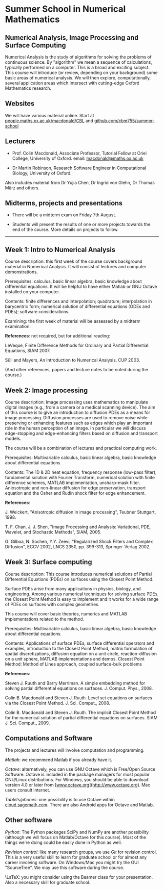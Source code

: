 Summer School in Numerical Mathematics
======================================

Numerical Analysis, Image Processing and Surface Computing
----------------------------------------------------------

Numerical Analysis is the study of algorithms for solving the problems
of continuous science.  By "algorithm" we mean a sequence of
calculations, typically performed on a computer.  This is a broad and
exciting subject.  This course will introduce (or review, depending on
your background) some basic areas of numerical analysis.  We will then
explore, computationally, several application areas which intersect
with cutting-edge Oxford Mathematics research.




Websites
--------

We will have various material online.  Start at
[people.maths.ox.ac.uk/macdonald/CBL](http://people.maths.ox.ac.uk/macdonald/CBL)
and [github.com/cbm755/summer-school](https://github.com/cbm755/summer-school)



Lecturers
---------

 *  Prof. Colin Macdonald, Associate Professor, Tutorial Fellow at Oriel College,
    University of Oxford.  email: macdonald@maths.ox.ac.uk

 *  Dr Martin Robinson, Research Software Engineer in Computational Biology,
    University of Oxford.

Also includes material from Dr Yujia Chen, Dr Ingrid von Glehn, Dr
Thomas März and others.




Midterms, projects and presentations
------------------------------------

* There will be a midterm exam on Friday 7th August.

* Students will present the results of one or more projects towards the
end of the course.  More details on projects to follow.



- - - - - - - - - - - - - - - - - - - - - - - - - - - - - -


Week 1: Intro to Numerical Analysis
-----------------------------------
    
Course description: this first week of the course covers background material in Numerical Analysis.  It will consist of lectures and computer demonstrations.

Prerequisites: calculus, basic linear algebra, basic knowledge about differential equations.  It will be helpful to have either Matlab or GNU Octave installed on your computer.

Contents: finite differences and interpolation; quadrature; interpolation in barycentric form; numerical solution of differential equations (ODEs and PDEs); software considerations.

Examining: the first week of material will be assessed by a midterm examination.

**References**: not required, but for additional reading:

LeVeque, Finite Difference Methods for Ordinary and Partial
Differential Equations, SIAM 2007.

Süli and Mayers, An Introduction to Numerical Analysis, CUP 2003.

(And other references, papers and lecture notes to be noted during the
course.)



Week 2: Image processing
------------------------

Course description: Image processing uses mathematics to manipulate digital images (e.g., from a camera or a medical scanning device).
The aim of this course is to give an introduction to diffusion PDEs as a means for image processing.  Diffusion processes are used to remove noise while preserving or enhancing features such as edges which play an important role in the human perception of an image. 
In particular we will discuss edge-stopping and edge-enhancing filters based on diffusion and transport models.

The course will be a combination of lectures and practical computing work.

Prerequisites: Multivariable calculus, basic linear algebra, basic knowledge about differential equations.

Contents:
The 1D & 2D heat equation, frequency response (low-pass filter), fundamental solution with Fourier Transform, numerical solution with finite difference schemes, MATLAB implementation, unsharp-mask filter.
Aniosotropic and non-linear diffusion for edge preservation, transport equation and the Osher and Rudin shock filter for edge enhancement.


**References**:

J. Weickert, "Anisotropic diffusion in image processing", Teubner Stuttgart, 1998.

T. F. Chan, J. J. Shen, "Image Processing and Analysis: Variational, PDE, Wavelet, and Stochastic Methods", SIAM, 2005.

G. Gilboa, N. Sochen, Y.Y. Zeevi, "Regularized Shock Filters and Complex Diffusion", ECCV 2002, LNCS 2350, pp. 399-313, Springer-Verlag 2002.



Week 3: Surface computing
-------------------------

Course description: This course introduces numerical solutions of Partial Differential Equations (PDEs) on surfaces using the Closest Point Method. 

Surface PDEs arise from many applications in physics, biology, and engineering. Among various numerical techniques for solving surface PDEs, the Closest Point Method is easy to implement and it works for a wide range of PDEs on surfaces with complex geometries. 

This course will cover basic theories, numerics and MATLAB implementations related to the method. 

Prerequisites: Multivariable calculus, basic linear algebra, basic knowledge about differential equations.

Contents: Applications of surface PDEs, surface differential operators and examples, introduction to the Closest Point Method, matrix formulation of spatial discretizations, diffusion equation on a unit circle, reaction-diffusion on a unit sphere, MATLAB implementations and demos.
Closest Point Method: Method of Lines approach, coupled surface-bulk problems

**References**:

Steven J. Ruuth and Barry Merriman. A simple embedding method for solving partial differential equations on surfaces. J. Comput. Phys., 2008.

Colin B. Macdonald and Steven J. Ruuth. Level set equations on surfaces via the Closest Point Method. J. Sci. Comput., 2008.

Colin B. Macdonald and Steven J. Ruuth. The implicit Closest Point Method for the numerical solution of partial differential equations on surfaces. SIAM J. Sci. Comput., 2009.




Computations and Software
-------------------------

The projects and lectures will involve computation and programming.

*Matlab*: we recommend Matlab if you already have it.

*Octave*: alternatively, you can use GNU Octave which is Free/Open
Source Software.  Octave is included in the package managers for most
popular GNU/Linux distributions.  For Windows, you should be able to
download version 4.0 or later from
[www.octave.org](http://www.octave.org).  Mac users consult internet.

*Tablets/phones*: one possibility is to use Octave within
 [cloud.sagemath.com](http://cloud.sagemath.com).  There are also
 Android apps for Octave and Matlab.


Other software
--------------

*Python*: The Python packages SciPy and NumPy are another possibility
(although we will focus on Matlab/Octave for this course).  Most of
the things we're doing could be easily done in Python as well.

*Revision control*: like many research groups, we use *Git* for
revision control.  This is a very useful skill to learn for graduate
school or for almost any career involving software.  On Windows/Mac
you might try the GUI "SourceTree".  We may use this software during
the course.

\LaTeX: you might consider using the Beamer class for your
presentation.  Also a necessary skill for graduate school.

